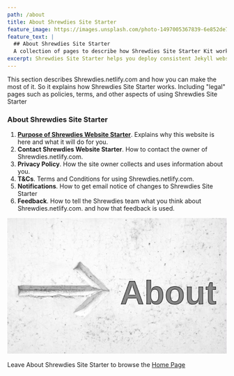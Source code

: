 ```yaml
---
path: /about
title: About Shrewdies Site Starter
feature_image: https://images.unsplash.com/photo-1497005367839-6e852de72767
feature_text: |
  ## About Shrewdies Site Starter
  A collection of pages to describe how Shrewdies Site Starter Kit works. So you can use it to your best advantage
excerpt: Shrewdies Site Starter helps you deploy consistent Jekyll websites quickly. So learn about how it works and why you need it to help you launch fast free websites.
---
```

This section describes Shrewdies.netlify.com and how you can make the most of it. So it explains how Shrewdies Site Starter works. Including "legal" pages such as policies, terms, and other aspects of using Shrewdies Site Starter 
### About Shrewdies Site Starter
1. **[Purpose of Shrewdies Website Starter](/about/purpose)**. Explains why this website is here and what it will do for you.
1. **Contact Shrewdies Website Starter**. How to contact the owner of Shrewdies.netlify.com.
1. **Privacy Policy**. How the site owner collects and uses information about you.
1. **T&Cs**. Terms and Conditions for using Shrewdies.netlify.com.
1. **Notifications**. How to get email notice of changes to Shrewdies Site Starter
1. **Feedback**. How to tell the Shrewdies team what you think about Shrewdies.netlify.com. and how that feedback is used.

![About shrewdies.netlify.com](/about/about.jpg)

Leave About Shrewdies Site Starter to browse the [Home Page](/)
